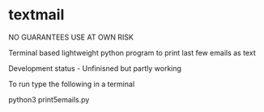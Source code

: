 # textmail

NO GUARANTEES
USE AT OWN RISK


Terminal based lightweight python program to print last few emails as text

Development status - Unfinisned but partly working

To run type the following in a terminal

python3 print5emails.py
